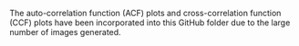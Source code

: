 The auto-correlation function (ACF) plots and cross-correlation function (CCF) plots have been incorporated into this GitHub folder due to the large number of images generated.
